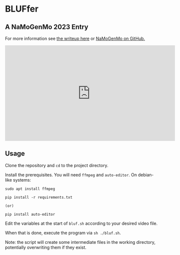 # BLUFfer

## A NaMoGenMo 2023 Entry

For more information see [the writeup here](https://foxrow.com/namogenmo-2023) or [NaMoGenMo on GitHub.](https://github.com/NaMoGenMo/2023)

<iframe width="560" height="315" src="https://www.youtube-nocookie.com/embed/cOuy6GmQRJw?si=qytmAJNRKf_L6Otj" title="YouTube video player" frameborder="0" allow="accelerometer; autoplay; clipboard-write; encrypted-media; gyroscope; picture-in-picture; web-share" allowfullscreen></iframe>


## Usage
Clone the repository and `cd` to the project directory.

Install the prerequisites. You will need `ffmpeg` and `auto-editor`. On debian-like systems:
```
sudo apt install ffmpeg
```
```
pip install -r requirements.txt

(or)

pip install auto-editor
```

Edit the variables at the start of `bluf.sh` according to your desired video file.

When that is done, execute the program via `sh ./bluf.sh`.

Note: the script will create some intermediate files in the working directory, potentially overwriting them if they exist.

